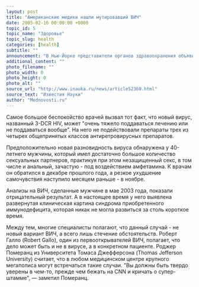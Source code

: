 ```yaml
---
layout: post
title: "Американские медики нашли мутировавший ВИЧ"
date: 2005-02-16 00:00:00 +0000
topic_id: 5
topic_name: "Здоровье"
topic_slug: health
categories: [health]
subtitle: ""
announcement: "В Нью-Йорке представители органов здравоохранения объявили о выявлении нового, ранее неизвестного вируса иммунодефицита человека, пишет The Guardian. Вирус чрезвычайно агрессивен, сообщают американские медики, и за короткое время вызывает появление такой клинической картины, для развития которой в случае инфицирования \"традиционным\" ВИЧ потребовалось бы от 8 до 10 лет."
additional_content: ""
photo_filename: ""
photo_width: 0
photo_height: 0
photo_alt: ""
source_url: "http://www.inauka.ru/news/article52360.html"
source_text: "Известия Науки"
author: "Mednovosti.ru"
---
```

Самое большое беспокойство врачей вызвал тот факт, что новый вирус, названный 3-DCR HIV, может "очень тяжело поддаваться лечению или не поддаваться вообще". На него не подействовали препараты трех из четырех общепринятых классов антиретровирусных препаратов.

Предположительно новая разновидность вируса обнаружена у 40-летнего мужчины, который имел достаточно большое количество сексуальных партнеров, практикуя при этом незащищенный секс, в том числе и анальный, зачастую - под воздействием амфетамина. К врачам он обратился в декабре прошлого года, а резкое ухудшение самочувствия наступило месяцем раньше - в ноябре.

Анализы на ВИЧ, сделанные мужчине в мае 2003 года, показали отрицательный результат. А в настоящее время у него выявлена развернутая клиническая картина синдрома приобретенного иммунодефицита, которая никак не могла развиться за столь короткое время.

Между тем, многие специалисты полагают, что данный случай - не новый вариант ВИЧ, а всего лишь стечение обстоятельств. Роберт Галло (Robert Gallo), один из первооткрывателей ВИЧ, полагает, что дело может быть и не в вирусе, а в конкретном пациенте. Роджер Померанц из Университета Томаса Джефферсона (Thomas Jefferson University) считает, что в любом медицинском центре крупного мегаполиса могут встречаться такие случаи. "Вы должны быть твердо уверены в чем-то, прежде чем бежать на CNN и кричать о супер-штамме", &mdash; заметил Померанц.
